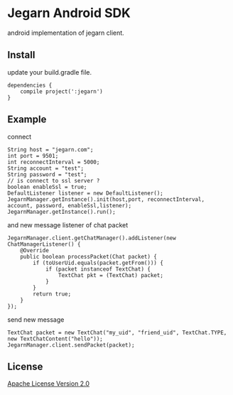 # Jegarn Android SDK

android implementation of jegarn client.




## Install


update your build.gradle file.

    dependencies {
        compile project(':jegarn')
    }




## Example

connect

    String host = "jegarn.com";
    int port = 9501;
    int reconnectInterval = 5000;
    String account = "test";
    String password = "test";
    // is connect to ssl server ?
    boolean enableSsl = true;
    DefaultListener listener = new DefaultListener();
    JegarnManager.getInstance().init(host,port, reconnectInterval, account, password, enableSsl,listener);
    JegarnManager.getInstance().run();

and new message listener of chat packet

    JegarnManager.client.getChatManager().addListener(new ChatManagerListener() {
        @Override
        public boolean processPacket(Chat packet) {
            if (toUserUid.equals(packet.getFrom())) {
                if (packet instanceof TextChat) {
                    TextChat pkt = (TextChat) packet;
                }
            }
            return true;
        }
    });

send new message

    TextChat packet = new TextChat("my_uid", "friend_uid", TextChat.TYPE, new TextChatContent("hello"));
    JegarnManager.client.sendPacket(packet);



## License

[Apache License Version 2.0](./LICENSE)